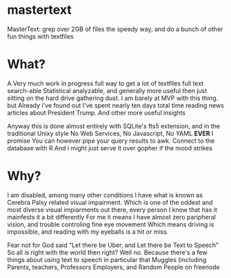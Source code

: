 # mastertext
MasterText: grep over 2GB of files the speedy way, and do a bunch of other fun things with textfiles
# What?
A Very much work in progress full way to get a lot of textfiles full text search-able
Statistical analyzable, and generally more useful then just sitting on the hard drive gathering dust.
I am barely at MVP with this thing. but Already i've found out I've spent nearly ten days total time reading news articles about President Trump. And other more useful insights

Anyway this is done almost entirely with SQLite's fts5 extension, and in the traditional Unixy style
No Web Services, No Javascript, No YAML **EVER** I promise
You can however pipe your query results to awk. Connect to the database with R
And i might just serve it over gopher if the mood strikes

# Why?

I am disabled, among many other conditions I have what is known as Cerebra Palsy related visual impairment.
Which is one of the oddest and most diverse visual impiarments out there, every person I know that has it mainfests it a bit differently 
For me it means I have almost zero paripheral vision, and trouble controling fine eye movement
Which means driving is impossible, and reading with my eyeballs is a hit or miss.

Fear not for God said "Let there be Uber, and Let there be Text to Speech"
So all is right with the world then right? Well no. Because there's a few things about
using text to speech in particular that Muggles (including Parents, teachers, Professors Employers, and Random People on freenode
